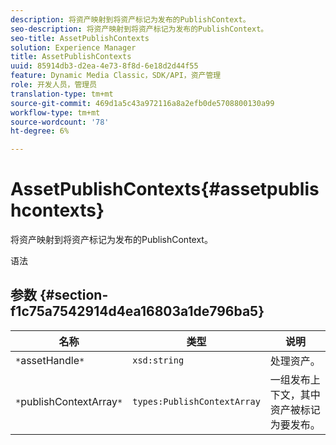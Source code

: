 ```yaml
---
description: 将资产映射到将资产标记为发布的PublishContext。
seo-description: 将资产映射到将资产标记为发布的PublishContext。
seo-title: AssetPublishContexts
solution: Experience Manager
title: AssetPublishContexts
uuid: 85914db3-d2ea-4e73-8f8d-6e18d2d44f55
feature: Dynamic Media Classic，SDK/API，资产管理
role: 开发人员，管理员
translation-type: tm+mt
source-git-commit: 469d1a5c43a972116a8a2efb0de5708800130a99
workflow-type: tm+mt
source-wordcount: '78'
ht-degree: 6%

---
```



# AssetPublishContexts{#assetpublishcontexts}

将资产映射到将资产标记为发布的PublishContext。

语法

## 参数 {#section-f1c75a7542914d4ea16803a1de796ba5}

| 名称 | 类型 | 说明 |
|---|---|---|
| `*`assetHandle`*` | `xsd:string` | 处理资产。 |
| `*`publishContextArray`*` | `types:PublishContextArray` | 一组发布上下文，其中资产被标记为要发布。 |

